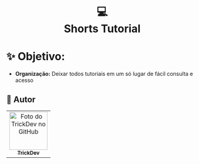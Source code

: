 <h1 align="center">
  💻<br>Shorts Tutorial
</h1>

# ✨ Objetivo:

- **Organização:** Deixar todos tutoriais em um só lugar de fácil consulta e acesso

<h2>🦄 Autor</h2>

<table>
  <tr>
    <td align="center">
      <a href="https://github.com/trickdev">
        <img src="https://avatars.githubusercontent.com/u/121990510?s=400&u=5866da21e76b33bdc3f1a1e04840ffa97a8de19f&v=4" width="100px;" alt="Foto do TrickDev no GitHub"/><br>
        <sub>
          <b>TrickDev</b>
        </sub>
      </a>
    </td>
  </tr>
</table>
